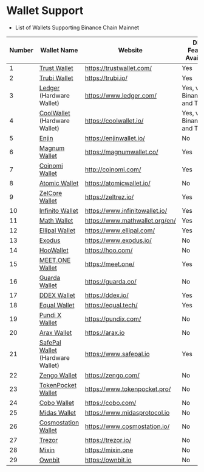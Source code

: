 # Wallet Support

* List of Wallets Supporting Binance Chain Mainnet

| Number | Wallet Name                                            | Website                          |DEX Feature Available|Testnet Support|WalletConnect Support|
| ------ | ------------------------------------------------------ | -------------------------------- |-----| -----|-----|
| 1      | [Trust Wallet](wallets/trust-wallet.md)                | <https://trustwallet.com/>       |Yes  | Yes|Yes|
| 2      | [Trubi Wallet](wallets/trubi.md)                       | <https://trubi.io/>              |Yes| No|Yes|
| 3      | [Ledger](wallets/ledger.md) (Hardware Wallet)          | <https://www.ledger.com/>        |Yes, via Binance.org and Trubi|Yes, via Binance.org and Trubi|Yes, via Binance.org and Trubi|Yes, via Binance.org and Trubi|
| 4      | [CoolWallet](wallets/cool-wallet.md) (Hardware Wallet) | <https://coolwallet.io/>         |Yes, via Binance.org and Trubi|Yes, via Binance.org and Trubi|Yes, via Binance.org and Trubi|Yes, via Binance.org and Trubi|
| 5      | [Enjin](wallets/enjin.md)                              | <https://enjinwallet.io/>        |No|No|No|
| 6      | [Magnum Wallet](wallets/magnum.md)                     | <https://magnumwallet.co/>       |Yes|No| Yes|
| 7      | [Coinomi Wallet](wallets/coinomi-wallet.md)            | <http://coinomi.com/>            |Yes|No| Yes|
| 8      | [Atomic Wallet](wallets/atomic-wallet.md)              | <https://atomicwallet.io/>       |No|No| Yes|
| 9      | [ZelCore Wallet](wallets/zelcore-wallet.md)            | <https://zeltrez.io/>            |Yes|No| Yes|
| 10     | [Infinito Wallet](wallets/infinito-wallet.md)          | <https://www.infinitowallet.io/> |Yes|No| Yes|
| 11     | [Math Wallet](wallets/math-wallet.md)                  | <https://www.mathwallet.org/en/> |Yes|No| Yes|
| 12     | [Ellipal Wallet](wallets/ellipal-wallet.md)            | <https://www.ellipal.com/>       |Yes|No|  No|
| 13     | [Exodus](wallets/exodus.md)                            | <https://www.exodus.io/>         |No|No|  No|
| 14     | [HooWallet](wallets/hoo-wallet.md)                     | <https://hoo.com/>               |No|No|  No|
| 15     | [MEET.ONE Wallet](wallets/meet.md)                     | <https://meet.one/>              |Yes|No| Yes|
| 16     | [Guarda Wallet](wallets/guarda.md)                     | <https://guarda.co/>             |No|No|  No|
| 17     | [DDEX Wallet](wallets/ddex.md)                         | <https://ddex.io/>               |Yes|No|  No|
| 18     | [Equal Wallet](wallets/equal.md)                       | <https://equal.tech/>            |Yes|Yes| Yes|
| 19     | [Pundi X Wallet](wallets/pundi.md)                     | <https://pundix.com/>            |No|No|  No|
| 20     | [Arax Wallet](wallets/arax.md)                         | <https://arax.io>                |No|No|  No|
| 21     | [SafePal Wallet](wallets/safepal.md) (Hardware Wallet) | <https://www.safepal.io>         |Yes|No| Yes|
| 22     | [Zengo Wallet](wallets/zengo.md)                       | <https://zengo.com/>             |No|No|  No|
| 23     | [TokenPocket Wallet](wallets/tokenpocket.md)           | <https://www.tokenpocket.pro/>   |No|No| Yes|
| 24     | [Cobo Wallet](wallets/cobo.md)                         | <https://cobo.com/>              |No|No| Yes|
| 25     | [Midas Wallet](wallets/midas-wallet.md)                | <https://www.midasprotocol.io>   |No|No|  No|
| 26     | [Cosmostation Wallet](wallets/cosmostation.md)         | <https://www.cosmostation.io/>   |No|Yes| Yes|
| 27     | [Trezor](wallets/trezor.md)                            | <https://trezor.io/>             |No|No| Yes|
| 28     | [Mixin](wallets/mixin.md)                              | <https://mixin.one>              |No|No|  No|
| 29     | [Ownbit](wallets/ownbit.md)                            | <https://ownbit.io>              |No|No|  No|
